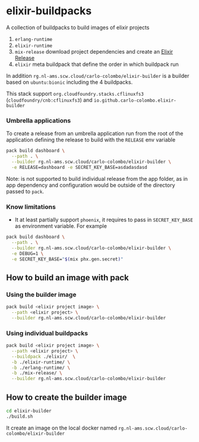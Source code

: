 # elixir-buildpacks

A collection of buildpacks to build images of elixir projects

1. `erlang-runtime`
1. `elixir-runtime`
1. `mix-release` download project dependencies and create an [Elixir Release](https://elixir-lang.org/blog/2019/06/24/elixir-v1-9-0-released/#releases)
1. `elixir` meta buildpack that define the order in which buildpack run

In addition `rg.nl-ams.scw.cloud/carlo-colombo/elixir-builder` is a builder based on `ubuntu:bionic` including the 4 buildpacks.

This stack support `org.cloudfoundry.stacks.cflinuxfs3` (`cloudfoundry/cnb:cflinuxfs3`) and `io.github.carlo-colombo.elixir-builder`

### Umbrella applications

To create a release from an umbrella application run from the root of the application defining the release to build with the `RELEASE` env variable

```bash
pack build dashboard \
  --path . \
  --builder rg.nl-ams.scw.cloud/carlo-colombo/elixir-builder \
  -e RELEASE=dashboard -e SECRET_KEY_BASE=asdadasdasd
```

Note: is not supported to build individual release from the app folder, as in app dependency and configuration would be outside of the directory passed to `pack`.

### Know limitations

-   It at least partially support `phoenix`, it requires to pass in `SECRET_KEY_BASE` as environment variable. For example

```bash
pack build dashboard \
  --path . \
  --builder rg.nl-ams.scw.cloud/carlo-colombo/elixir-builder \
  -e DEBUG=1 \
  -e SECRET_KEY_BASE="$(mix phx.gen.secret)"
```

## How to build an image with pack

### Using the builder image

```bash
pack build <elixir project image> \
  --path <elixir project> \
  --builder rg.nl-ams.scw.cloud/carlo-colombo/elixir-builder
```

### Using individual buildpacks

```bash
pack build <elixir project image> \
  --path <elixir project> \
  --buildpack ./elixir/  \
  -b ./elixir-runtime/ \
  -b ./erlang-runtime/ \
  -b ./mix-release/ \
  --builder rg.nl-ams.scw.cloud/carlo-colombo/elixir-builder
```

## How to create the builder image

```bash
cd elixir-builder
./build.sh
```

It create an image on the local docker named `rg.nl-ams.scw.cloud/carlo-colombo/elixir-builder`
